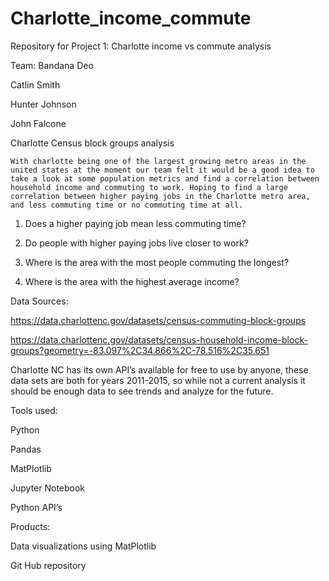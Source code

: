 # Charlotte_income_commute
Repository for Project 1: Charlotte income vs commute analysis

Team: 
Bandana Deo

Catlin Smith

Hunter Johnson

John Falcone

Charlotte Census block groups analysis

	With charlotte being one of the largest growing metro areas in the united states at the moment our team felt it would be a good idea to take a look at some population metrics and find a correlation between household income and commuting to work. Hoping to find a large correlation between higher paying jobs in the Charlotte metro area, and less commuting time or no commuting time at all.
	
1.	Does a higher paying job mean less commuting time?

2.	Do people with higher paying jobs live closer to work?

3.	Where is the area with the most people commuting the longest?

4.	Where is the area with the highest average income?


Data Sources:

https://data.charlottenc.gov/datasets/census-commuting-block-groups

https://data.charlottenc.gov/datasets/census-household-income-block-groups?geometry=-83.097%2C34.866%2C-78.516%2C35.651

Charlotte NC has its own API’s available for free to use by anyone, these data sets are both for years 2011-2015, so while not a current analysis it should be enough data to see trends and analyze for the future.


Tools used:

Python

Pandas

MatPlotlib

Jupyter Notebook

Python API’s


Products:

Data visualizations using MatPlotlib

Git Hub repository

